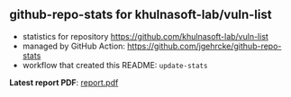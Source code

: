 ## github-repo-stats for khulnasoft-lab/vuln-list

- statistics for repository https://github.com/khulnasoft-lab/vuln-list
- managed by GitHub Action: https://github.com/jgehrcke/github-repo-stats
- workflow that created this README: `update-stats`

**Latest report PDF**: [report.pdf](https://github.com/khulnasoft/repository-statistics/raw/main/khulnasoft-lab/vuln-list/latest-report/report.pdf)

